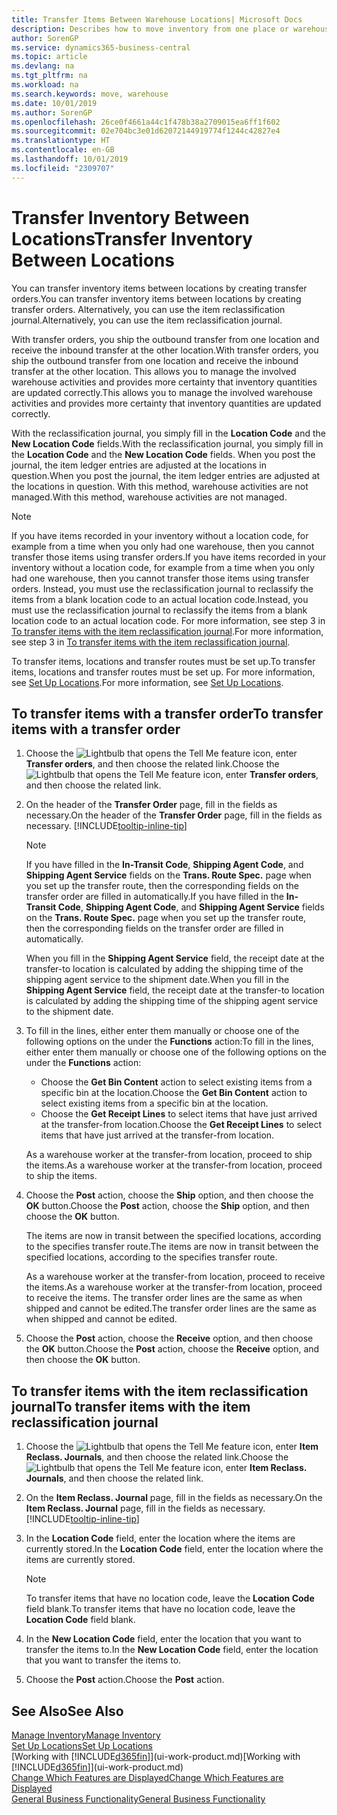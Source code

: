 ```yaml
---
title: Transfer Items Between Warehouse Locations| Microsoft Docs
description: Describes how to move inventory from one place or warehouse to another, either with the reclassification journal or with transfer orders.
author: SorenGP
ms.service: dynamics365-business-central
ms.topic: article
ms.devlang: na
ms.tgt_pltfrm: na
ms.workload: na
ms.search.keywords: move, warehouse
ms.date: 10/01/2019
ms.author: SorenGP
ms.openlocfilehash: 26ce0f4661a44c1f478b38a2709015ea6ff1f602
ms.sourcegitcommit: 02e704bc3e01d62072144919774f1244c42827e4
ms.translationtype: HT
ms.contentlocale: en-GB
ms.lasthandoff: 10/01/2019
ms.locfileid: "2309707"
---
```

# <a name="transfer-inventory-between-locations"></a><span data-ttu-id="eb390-103">Transfer Inventory Between Locations</span><span class="sxs-lookup"><span data-stu-id="eb390-103">Transfer Inventory Between Locations</span></span>
<span data-ttu-id="eb390-104">You can transfer inventory items between locations by creating transfer orders.</span><span class="sxs-lookup"><span data-stu-id="eb390-104">You can transfer inventory items between locations by creating transfer orders.</span></span> <span data-ttu-id="eb390-105">Alternatively, you can use the item reclassification journal.</span><span class="sxs-lookup"><span data-stu-id="eb390-105">Alternatively, you can use the item reclassification journal.</span></span>

<span data-ttu-id="eb390-106">With transfer orders, you ship the outbound transfer from one location and receive the inbound transfer at the other location.</span><span class="sxs-lookup"><span data-stu-id="eb390-106">With transfer orders, you ship the outbound transfer from one location and receive the inbound transfer at the other location.</span></span> <span data-ttu-id="eb390-107">This allows you to manage the involved warehouse activities and provides more certainty that inventory quantities are updated correctly.</span><span class="sxs-lookup"><span data-stu-id="eb390-107">This allows you to manage the involved warehouse activities and provides more certainty that inventory quantities are updated correctly.</span></span>

<span data-ttu-id="eb390-108">With the reclassification journal, you simply fill in the **Location Code** and the **New Location Code** fields.</span><span class="sxs-lookup"><span data-stu-id="eb390-108">With the reclassification journal, you simply fill in the **Location Code** and the **New Location Code** fields.</span></span> <span data-ttu-id="eb390-109">When you post the journal, the item ledger entries are adjusted at the locations in question.</span><span class="sxs-lookup"><span data-stu-id="eb390-109">When you post the journal, the item ledger entries are adjusted at the locations in question.</span></span> <span data-ttu-id="eb390-110">With this method, warehouse activities are not managed.</span><span class="sxs-lookup"><span data-stu-id="eb390-110">With this method, warehouse activities are not managed.</span></span>

> [!NOTE]  
>   <span data-ttu-id="eb390-111">If you have items recorded in your inventory without a location code, for example from a time when you only had one warehouse, then you cannot transfer those items using transfer orders.</span><span class="sxs-lookup"><span data-stu-id="eb390-111">If you have items recorded in your inventory without a location code, for example from a time when you only had one warehouse, then you cannot transfer those items using transfer orders.</span></span> <span data-ttu-id="eb390-112">Instead, you must use the reclassification journal to reclassify the items from a blank location code to an actual location code.</span><span class="sxs-lookup"><span data-stu-id="eb390-112">Instead, you must use the reclassification journal to reclassify the items from a blank location code to an actual location code.</span></span>  <span data-ttu-id="eb390-113">For more information, see step 3 in [To transfer items with the item reclassification journal](inventory-how-transfer-between-locations.md#to-transfer-items-with-the-item-reclassification-journal).</span><span class="sxs-lookup"><span data-stu-id="eb390-113">For more information, see step 3 in [To transfer items with the item reclassification journal](inventory-how-transfer-between-locations.md#to-transfer-items-with-the-item-reclassification-journal).</span></span>

<span data-ttu-id="eb390-114">To transfer items, locations and transfer routes must be set up.</span><span class="sxs-lookup"><span data-stu-id="eb390-114">To transfer items, locations and transfer routes must be set up.</span></span> <span data-ttu-id="eb390-115">For more information, see [Set Up Locations](inventory-how-setup-locations.md).</span><span class="sxs-lookup"><span data-stu-id="eb390-115">For more information, see [Set Up Locations](inventory-how-setup-locations.md).</span></span>

## <a name="to-transfer-items-with-a-transfer-order"></a><span data-ttu-id="eb390-116">To transfer items with a transfer order</span><span class="sxs-lookup"><span data-stu-id="eb390-116">To transfer items with a transfer order</span></span>
1. <span data-ttu-id="eb390-117">Choose the ![Lightbulb that opens the Tell Me feature](media/ui-search/search_small.png "Tell me what you want to do") icon, enter **Transfer orders**, and then choose the related link.</span><span class="sxs-lookup"><span data-stu-id="eb390-117">Choose the ![Lightbulb that opens the Tell Me feature](media/ui-search/search_small.png "Tell me what you want to do") icon, enter **Transfer orders**, and then choose the related link.</span></span>
2. <span data-ttu-id="eb390-118">On the header of the **Transfer Order** page, fill in the fields as necessary.</span><span class="sxs-lookup"><span data-stu-id="eb390-118">On the header of the **Transfer Order** page, fill in the fields as necessary.</span></span> [!INCLUDE[tooltip-inline-tip](includes/tooltip-inline-tip_md.md)]

    > [!NOTE]  
    >   <span data-ttu-id="eb390-119">If you have filled in the **In-Transit Code**, **Shipping Agent Code**, and **Shipping Agent Service** fields on the **Trans. Route Spec.** page when you set up the transfer route, then the corresponding fields on the transfer order are filled in automatically.</span><span class="sxs-lookup"><span data-stu-id="eb390-119">If you have filled in the **In-Transit Code**, **Shipping Agent Code**, and **Shipping Agent Service** fields on the **Trans. Route Spec.** page when you set up the transfer route, then the corresponding fields on the transfer order are filled in automatically.</span></span>

    <span data-ttu-id="eb390-120">When you fill in the **Shipping Agent Service** field, the receipt date at the transfer-to location is calculated by adding the shipping time of the shipping agent service to the shipment date.</span><span class="sxs-lookup"><span data-stu-id="eb390-120">When you fill in the **Shipping Agent Service** field, the receipt date at the transfer-to location is calculated by adding the shipping time of the shipping agent service to the shipment date.</span></span>

3. <span data-ttu-id="eb390-121">To fill in the lines, either enter them manually or choose one of the following options on the under the **Functions** action:</span><span class="sxs-lookup"><span data-stu-id="eb390-121">To fill in the lines, either enter them manually or choose one of the following options on the under the **Functions** action:</span></span>
    - <span data-ttu-id="eb390-122">Choose the **Get Bin Content** action to select existing items from a specific bin at the location.</span><span class="sxs-lookup"><span data-stu-id="eb390-122">Choose the **Get Bin Content** action to select existing items from a specific bin at the location.</span></span>
    - <span data-ttu-id="eb390-123">Choose the **Get Receipt Lines** to select items that have just arrived at the transfer-from location.</span><span class="sxs-lookup"><span data-stu-id="eb390-123">Choose the **Get Receipt Lines** to select items that have just arrived at the transfer-from location.</span></span>   

    <span data-ttu-id="eb390-124">As a warehouse worker at the transfer-from location, proceed to ship the items.</span><span class="sxs-lookup"><span data-stu-id="eb390-124">As a warehouse worker at the transfer-from location, proceed to ship the items.</span></span>
4. <span data-ttu-id="eb390-125">Choose the **Post** action, choose the **Ship** option, and then choose the **OK** button.</span><span class="sxs-lookup"><span data-stu-id="eb390-125">Choose the **Post** action, choose the **Ship** option, and then choose the **OK** button.</span></span>

    <span data-ttu-id="eb390-126">The items are now in transit between the specified locations, according to the specifies transfer route.</span><span class="sxs-lookup"><span data-stu-id="eb390-126">The items are now in transit between the specified locations, according to the specifies transfer route.</span></span>

    <span data-ttu-id="eb390-127">As a warehouse worker at the transfer-from location, proceed to receive the items.</span><span class="sxs-lookup"><span data-stu-id="eb390-127">As a warehouse worker at the transfer-from location, proceed to receive the items.</span></span> <span data-ttu-id="eb390-128">The transfer order lines are the same as when shipped and cannot be edited.</span><span class="sxs-lookup"><span data-stu-id="eb390-128">The transfer order lines are the same as when shipped and cannot be edited.</span></span>
5. <span data-ttu-id="eb390-129">Choose the **Post** action, choose the **Receive** option, and then choose the **OK** button.</span><span class="sxs-lookup"><span data-stu-id="eb390-129">Choose the **Post** action, choose the **Receive** option, and then choose the **OK** button.</span></span>

## <a name="to-transfer-items-with-the-item-reclassification-journal"></a><span data-ttu-id="eb390-130">To transfer items with the item reclassification journal</span><span class="sxs-lookup"><span data-stu-id="eb390-130">To transfer items with the item reclassification journal</span></span>
1. <span data-ttu-id="eb390-131">Choose the ![Lightbulb that opens the Tell Me feature](media/ui-search/search_small.png "Tell me what you want to do") icon, enter **Item Reclass. Journals**, and then choose the related link.</span><span class="sxs-lookup"><span data-stu-id="eb390-131">Choose the ![Lightbulb that opens the Tell Me feature](media/ui-search/search_small.png "Tell me what you want to do") icon, enter **Item Reclass. Journals**, and then choose the related link.</span></span>
2. <span data-ttu-id="eb390-132">On the **Item Reclass. Journal** page, fill in the fields as necessary.</span><span class="sxs-lookup"><span data-stu-id="eb390-132">On the **Item Reclass. Journal** page, fill in the fields as necessary.</span></span> [!INCLUDE[tooltip-inline-tip](includes/tooltip-inline-tip_md.md)]
3. <span data-ttu-id="eb390-133">In the **Location Code** field, enter the location where the items are currently stored.</span><span class="sxs-lookup"><span data-stu-id="eb390-133">In the **Location Code** field, enter the location where the items are currently stored.</span></span>

    > [!NOTE]  
    >   <span data-ttu-id="eb390-134">To transfer items that have no location code, leave the **Location Code** field blank.</span><span class="sxs-lookup"><span data-stu-id="eb390-134">To transfer items that have no location code, leave the **Location Code** field blank.</span></span>
4. <span data-ttu-id="eb390-135">In the **New Location Code** field, enter the location that you want to transfer the items to.</span><span class="sxs-lookup"><span data-stu-id="eb390-135">In the **New Location Code** field, enter the location that you want to transfer the items to.</span></span>
5. <span data-ttu-id="eb390-136">Choose the **Post** action.</span><span class="sxs-lookup"><span data-stu-id="eb390-136">Choose the **Post** action.</span></span>

## <a name="see-also"></a><span data-ttu-id="eb390-137">See Also</span><span class="sxs-lookup"><span data-stu-id="eb390-137">See Also</span></span>
[<span data-ttu-id="eb390-138">Manage Inventory</span><span class="sxs-lookup"><span data-stu-id="eb390-138">Manage Inventory</span></span>](inventory-manage-inventory.md)  
[<span data-ttu-id="eb390-139">Set Up Locations</span><span class="sxs-lookup"><span data-stu-id="eb390-139">Set Up Locations</span></span>](inventory-how-setup-locations.md)  
<span data-ttu-id="eb390-140">[Working with [!INCLUDE[d365fin](includes/d365fin_md.md)]](ui-work-product.md)</span><span class="sxs-lookup"><span data-stu-id="eb390-140">[Working with [!INCLUDE[d365fin](includes/d365fin_md.md)]](ui-work-product.md)</span></span>  
[<span data-ttu-id="eb390-141">Change Which Features are Displayed</span><span class="sxs-lookup"><span data-stu-id="eb390-141">Change Which Features are Displayed</span></span>](ui-experiences.md)  
[<span data-ttu-id="eb390-142">General Business Functionality</span><span class="sxs-lookup"><span data-stu-id="eb390-142">General Business Functionality</span></span>](ui-across-business-areas.md)
